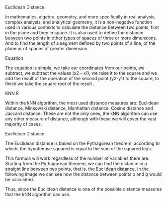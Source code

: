 Euclidean Distance

In mathematics, algebra, geometry, and more specifically in real analysis, complex analysis, and analytical geometry, it is a non-negative function used in various contexts to calculate the distance between two points, first in the plane and then in space. It is also used to define the distance between two points in other types of spaces of three or more dimensions. And to find the length of a segment defined by two points of a line, of the plane or of spaces of greater dimension.

Equation

The equation is simple, we take our coordinates from our points, we subtract, we subtract the values ​​(x2 - x1), we raise it to the square and we add the result of the operation of the second point (y2-y1) to the square, to finish we take the square root of the result .

KNN R

Within the kNN algorithm, the most used distance measures are: Euclidean distance, Minkowski distance, Manhattan distance, Cosine distance and Jaccard distance. These are not the only ones, the kNN algorithm can use any other measure of distance, although with these we will cover the vast majority of cases.

Euclidean Distance

The Euclidean distance is based on the Pythagorean theorem, according to which, the hypotenuse squared is equal to the sum of the squared legs.

This formula will work regardless of the number of variables there are. Starting from the Pythagorean theorem, we can find the distance in a straight line between two points, that is, the Euclidean distance. In the following image we can see how the distance between points p and q would be calculated.

Thus, since the Euclidean distance is one of the possible distance measures that the kNN algorithm can use.